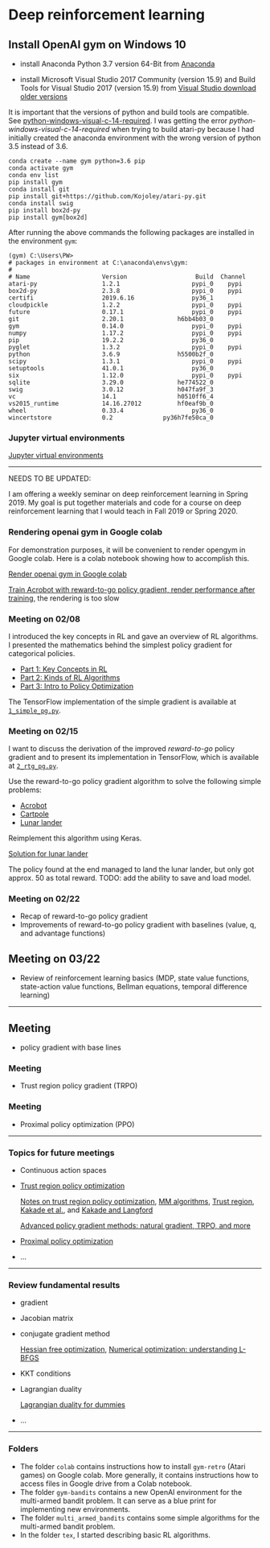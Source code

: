 # Deep reinforcement learning

## Install OpenAI gym on Windows 10

- install Anaconda Python 3.7 version 64-Bit from [Anaconda](https://www.anaconda.com/) 

- install Microsoft Visual Studio 2017 Community (version 15.9) and Build Tools for Visual Studio 2017 (version 15.9) from [Visual Studio download older versions](https://my.visualstudio.com/Downloads?q=visual%20studio%202017&wt.mc_id=o~msft~vscom~older-downloads)

It is important that the versions of python and build tools are compatible. See [python-windows-visual-c-14-required](https://www.scivision.dev/python-windows-visual-c-14-required/). I was getting the error *python-windows-visual-c-14-required* when trying to build atari-py because I had initially created the anaconda environment with the wrong version of python 3.5 instead of 3.6.

```
conda create --name gym python=3.6 pip
conda activate gym
conda env list
pip install gym
conda install git
pip install git+https://github.com/Kojoley/atari-py.git
conda install swig
pip install box2d-py
pip install gym[box2d]
```

After running the above commands the following packages are installed in the environment ```gym```:

```
(gym) C:\Users\PW>
# packages in environment at C:\anaconda\envs\gym:
#
# Name                    Version                   Build  Channel
atari-py                  1.2.1                    pypi_0    pypi
box2d-py                  2.3.8                    pypi_0    pypi
certifi                   2019.6.16                py36_1
cloudpickle               1.2.2                    pypi_0    pypi
future                    0.17.1                   pypi_0    pypi
git                       2.20.1               h6bb4b03_0
gym                       0.14.0                   pypi_0    pypi
numpy                     1.17.2                   pypi_0    pypi
pip                       19.2.2                   py36_0
pyglet                    1.3.2                    pypi_0    pypi
python                    3.6.9                h5500b2f_0
scipy                     1.3.1                    pypi_0    pypi
setuptools                41.0.1                   py36_0
six                       1.12.0                   pypi_0    pypi
sqlite                    3.29.0               he774522_0
swig                      3.0.12               h047fa9f_3
vc                        14.1                 h0510ff6_4
vs2015_runtime            14.16.27012          hf0eaf9b_0
wheel                     0.33.4                   py36_0
wincertstore              0.2              py36h7fe50ca_0
```

### Jupyter virtual environments

[Jupyter virtual environments](https://janakiev.com/blog/jupyter-virtual-envs/)

---

NEEDS TO BE UPDATED:

I am offering a weekly seminar on deep reinforcement learning in Spring 2019.  My goal is put together materials and code for a course on deep reinforcement learning that I would teach in Fall 2019 or Spring 2020.

### Rendering openai gym in Google colab ###

For demonstration purposes, it will be convenient to render opengym in Google colab. Here is a colab notebook showing how to accomplish this.

[Render openai gym in Google colab](https://colab.research.google.com/drive/1_fY8w7kqNE_vqB9QQWN6yJi0_Tb2OMJa)

[Train Acrobot with reward-to-go policy gradient, render performance after training](https://colab.research.google.com/drive/1uWByWJ2muHDVf3w6fl8PrQ74CL3DX-4s), the rendering is too slow

### Meeting on 02/08

I introduced the key concepts in RL and gave an overview of RL algorithms. I presented the mathematics behind the simplest policy gradient for categorical policies.

- [Part 1: Key Concepts in RL](https://spinningup.openai.com/en/latest/spinningup/rl_intro.html)
- [Part 2: Kinds of RL Algorithms](https://spinningup.openai.com/en/latest/spinningup/rl_intro2.html)
- [Part 3: Intro to Policy Optimization](https://spinningup.openai.com/en/latest/spinningup/rl_intro3.html)

The TensorFlow implementation of the simple gradient is available at [```1_simple_pg.py```](https://github.com/openai/spinningup/blob/master/spinup/examples/pg_math/1_simple_pg.py).

### Meeting on 02/15

I want to discuss the derivation of the improved *reward-to-go* policy gradient and to present its implementation in TensorFlow, which is  available at [```2_rtg_pg.py```](https://github.com/openai/spinningup/blob/master/spinup/examples/pg_math/2_rtg_pg.py).

Use the reward-to-go policy gradient algorithm to solve the following simple problems: 

- [Acrobot](https://gym.openai.com/envs/Acrobot-v1/)
- [Cartpole](https://gym.openai.com/envs/CartPole-v1/)
- [Lunar lander](https://gym.openai.com/envs/LunarLander-v2/)

Reimplement this algorithm using Keras.

[Solution for lunar lander](https://colab.research.google.com/drive/1uWByWJ2muHDVf3w6fl8PrQ74CL3DX-4s)

The policy found at the end managed to land the lunar lander, but only got approx. 50 as total reward. TODO: add the ability to save and load model.

### Meeting on 02/22

- Recap of reward-to-go policy gradient
- Improvements of reward-to-go policy gradient with baselines (value, q, and advantage functions)

## Meeting on 03/22

- Review of reinforcement learning basics (MDP, state value functions, state-action value functions, Bellman equations, temporal difference learning)

---

## Meeting

- policy gradient with base lines

### Meeting 

- Trust region policy gradient (TRPO)

### Meeting 

- Proximal policy optimization (PPO)

---

### Topics for future meetings

- Continuous action spaces
- [Trust region policy optimization](https://spinningup.openai.com/en/latest/algorithms/trpo.html)

  [Notes on trust region policy optimization](http://blog.luyiren.me/posts/trpo.html), 
  [MM algorithms](http://personal.psu.edu/drh20/papers/mmtutorial.pdf),
  [Trust region](https://en.wikipedia.org/wiki/Trust_region), 
  [Kakade et al.](https://papers.nips.cc/paper/2073-a-natural-policy-gradient.pdf), and
  [Kakade and Langford](https://people.eecs.berkeley.edu/~pabbeel/cs287-fa09/readings/KakadeLangford-icml2002.pdf)
  
  [Advanced policy gradient methods: natural gradient, TRPO, and more](http://rll.berkeley.edu/deeprlcourse/docs/lec5.pdf)
- [Proximal policy optimization](https://blog.openai.com/openai-baselines-ppo/)
- ...

---

### Review fundamental results

- gradient
- Jacobian matrix
- conjugate gradient method

  [Hessian free optimization](http://andrew.gibiansky.com/blog/machine-learning/hessian-free-optimization/), [Numerical optimization: understanding L-BFGS](http://aria42.com/blog/2014/12/understanding-lbfgs)
- KKT conditions
- Lagrangian duality

  [Lagrangian duality for dummies](https://cs.stanford.edu/people/davidknowles/lagrangian_duality.pdf)
- ...

---

### Folders

- The folder ```colab``` contains instructions how to install ```gym-retro``` (Atari games) on Google colab. More generally, it contains instructions how to access files in Google drive from a Colab notebook.
- The folder ```gym-bandits``` contains a new OpenAI environment for the multi-armed bandit problem. It can serve as a blue print for implementing new environments.
- The folder ```multi_armed_bandits``` contains some simple algorithms for the multi-armed bandit problem.
- In the folder ```tex```, I started describing basic RL algorithms. 
